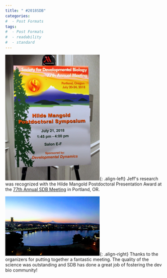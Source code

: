 ```yaml
---
title: " #2018SDB"
categories:
#  - Post Formats
tags:
#  - Post Formats
#  - readability
#  - standard
---
```

![hilde mangold](/assets/images/hilde-mangold.png){: .align-left}
Jeff's research was recognized with the Hilde Mangold Postdoctoral Presentation Award at the [77th Annual SDB Meeting](http://www.sdbonline.org/2018mtg) in Portland, OR.  

![PDX](/assets/images/pdx.png){: .align-right} Thanks to the organizers for putting together a fantastic meeting. The quality of the science was outstanding and SDB has done a great job of fostering the dev bio community!